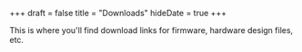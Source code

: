 +++
draft = false
title = "Downloads"
hideDate = true
+++

This is where you'll find download links for firmware, hardware design files, etc.
